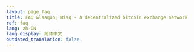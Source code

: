 ```yaml
---
layout: page_faq
title: FAQ &lsaquo; Bisq - A decentralized bitcoin exchange network
ref: faq
lang: zh-CN
lang_display: 简体中文
outdated_translation: false
---
```

